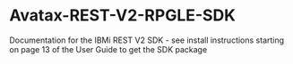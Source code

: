 # Avatax-REST-V2-RPGLE-SDK
Documentation for the IBMi REST V2 SDK - see install instructions starting on page 13 of the User Guide to get the SDK package 

